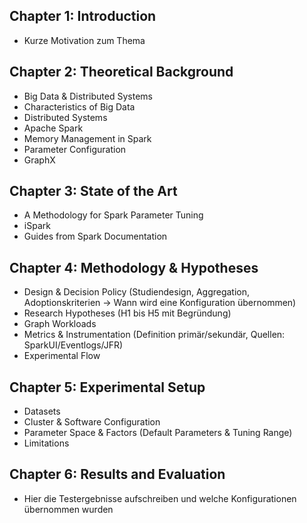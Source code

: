 ## Chapter 1: Introduction
- Kurze Motivation zum Thema

## Chapter 2: Theoretical Background
- Big Data \& Distributed Systems
- Characteristics of Big Data
- Distributed Systems
- Apache Spark
- Memory Management in Spark
- Parameter Configuration
- GraphX

## Chapter 3: State of the Art
- A Methodology for Spark Parameter Tuning
- iSpark
- Guides from Spark Documentation

## Chapter 4: Methodology & Hypotheses
- Design & Decision Policy (Studiendesign, Aggregation, Adoptionskriterien -> Wann wird eine Konfiguration übernommen)
- Research Hypotheses (H1 bis H5 mit Begründung)
- Graph Workloads
- Metrics & Instrumentation (Definition primär/sekundär, Quellen: SparkUI/Eventlogs/JFR)
- Experimental Flow

## Chapter 5: Experimental Setup
- Datasets
- Cluster & Software Configuration
- Parameter Space & Factors (Default Parameters & Tuning Range)
- Limitations

## Chapter 6: Results and Evaluation
- Hier die Testergebnisse aufschreiben und welche Konfigurationen übernommen wurden